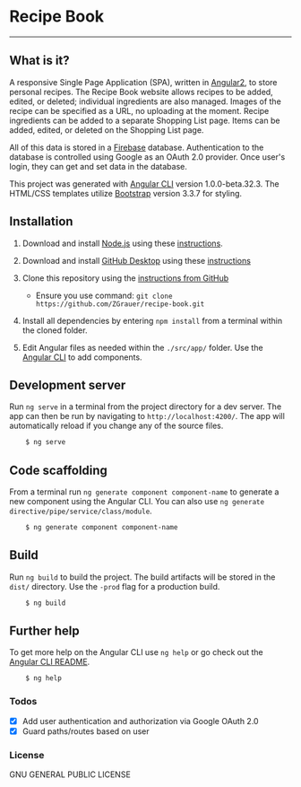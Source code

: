 # Recipe Book
----

## What is it?
A responsive Single Page Application (SPA), written in [Angular2](https://angular.io/), to store personal recipes. The Recipe Book website allows recipes to be added, edited, or deleted; individual ingredients are also managed. Images of the recipe can be specified as a URL, no uploading at the moment.  Recipe ingredients can be added to a separate Shopping List page.  Items can be added, edited, or deleted on the Shopping List page.

All of this data is stored in a [Firebase](https://firebase.google.com/) database. Authentication to the database is controlled using Google as an OAuth 2.0 provider.  Once user's login, they can get and set data in the database.

This project was generated with [Angular CLI](https://github.com/angular/angular-cli) version 1.0.0-beta.32.3. The HTML/CSS templates utilize [Bootstrap](http://getbootstrap.com/) version 3.3.7 for styling.

## Installation
1. Download and install [Node.js](https://nodejs.org/en/download/) using these [instructions](https://docs.npmjs.com/getting-started/installing-node).
2. Download and install [GitHub Desktop](https://help.github.com/articles/set-up-git/) using these [instructions](https://help.github.com/articles/set-up-git/)
3. Clone this repository using the [instructions from GitHub](https://help.github.com/articles/cloning-a-repository/)
    * Ensure you use command:
        `git clone https://github.com/ZGrauer/recipe-book.git`

4. Install all dependencies by entering `npm install` from a terminal within the cloned folder.
5. Edit Angular files as needed within the `./src/app/` folder.  Use the [Angular CLI](https://cli.angular.io/) to add components.

## Development server
Run `ng serve` in a terminal from the project directory for a dev server. The app can then be run by navigating to `http://localhost:4200/`. The app will automatically reload if you change any of the source files.

```sh
    $ ng serve
```

## Code scaffolding

From a terminal run `ng generate component component-name` to generate a new component using the Angular CLI. You can also use `ng generate directive/pipe/service/class/module`.

```sh
    $ ng generate component component-name
```

## Build

Run `ng build` to build the project. The build artifacts will be stored in the `dist/` directory. Use the `-prod` flag for a production build.

```sh
    $ ng build
```

## Further help

To get more help on the Angular CLI use `ng help` or go check out the [Angular CLI README](https://github.com/angular/angular-cli/blob/master/README.md).

```sh
    $ ng help
```

### Todos
- [X] Add user authentication and authorization via Google OAuth 2.0
- [X] Guard paths/routes based on user

### License
GNU GENERAL PUBLIC LICENSE
